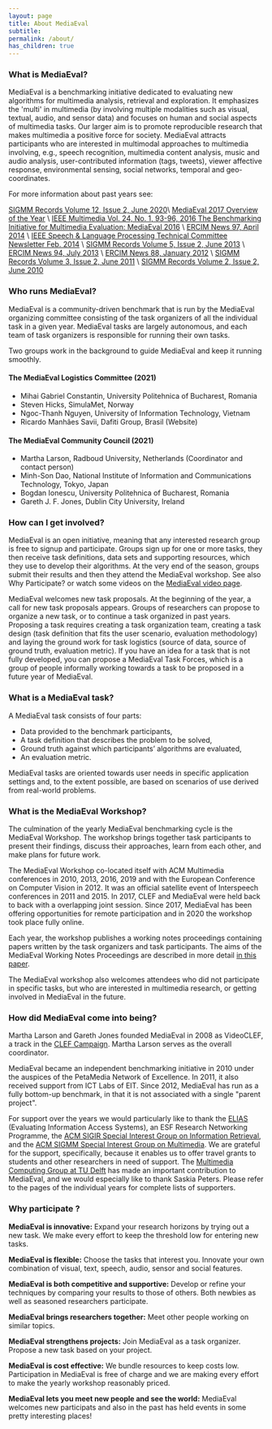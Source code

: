 ```yaml
---
layout: page
title: About MediaEval
subtitle: 
permalink: /about/
has_children: true
---
```

### What is MediaEval?

MediaEval is a benchmarking initiative dedicated to evaluating new algorithms for multimedia analysis, retrieval and exploration. It emphasizes the 'multi' in multimedia (by involving multiple modalities such as visual, textual, audio, and sensor data) and focuses on human and social aspects of multimedia tasks. Our larger aim is to promote reproducible research that makes multimedia a positive force for society. MediaEval attracts participants who are interested in multimodal approaches to multimedia involving, e.g., speech recognition, multimedia content analysis, music and audio analysis, user-contributed information (tags, tweets), viewer affective response, environmental sensing, social networks, temporal and geo-coordinates.

For more information about past years see:

[SIGMM Records Volume 12, Issue 2, June 2020](https://records.sigmm.org/2020/07/08/mediaeval-multimedia-evaluation-benchmark-tenth-anniversary-and-counting/)\\
[MediaEval 2017 Overview of the Year](https://youtu.be/3eE8A2mC2aw) \\
[IEEE Multimedia Vol. 24, No. 1, 93-96, 2016 The Benchmarking Initiative for Multimedia Evaluation: MediaEval 2016](http://ieeexplore.ieee.org/stamp/stamp.jsp?tp=&arnumber=7849098) \\
[ERCIM News 97, April 2014](http://ercim-news.ercim.eu/en97/events/mediaeval-2013-evaluation-campaign) \\
[IEEE Speech & Language Processing Technical Committee Newsletter Feb. 2014](http://www.signalprocessingsociety.org/technical-committees/list/sl-tc/spl-nl/2014-02/sltc-newsletter-february-2014-mediaeval-2013/) \\
[SIGMM Records Volume 5, Issue 2, June 2013](http://records.sigmm.ndlab.net/2013/07/mediaeval-multimedia-benchmark-highlights-from-the-ongoing-2013-season/) \\
[ERCIM News 94, July 2013](http://ercim-news.ercim.eu/en94/events/mediaeval-2012-evaluation-campaign) \\
[ERCIM News 88, January 2012](http://ercim-news.ercim.eu/en88/events/mediaeval-2011-evaluation-campaign) \\
[SIGMM Records Volume 3, Issue 2, June 2011](http://sigmm.org/records/records1102/featured01.html) \\
[SIGMM Records Volume 2, Issue 2, June 2010](http://www.sigmm.org/records/records1002/featured03)

### Who runs MediaEval?
MediaEval is a community-driven benchmark that is run by the MediaEval organizing committee consisting of the task organizers of all the individual task in a given year. MediaEval tasks are largely autonomous, and each team of task organizers is responsible for running their own tasks.

Two groups work in the background to guide MediaEval and keep it running smoothly.

#### The MediaEval Logistics Committee (2021)
* Mihai Gabriel Constantin, University Politehnica of Bucharest, Romania
* Steven Hicks, SimulaMet, Norway
* Ngoc-Thanh Nguyen, University of Information Technology, Vietnam
* Ricardo Manhães Savii, Dafiti Group, Brasil (Website)

#### The MediaEval Community Council (2021)
* Martha Larson, Radboud University, Netherlands (Coordinator and contact person)
* Minh-Son Dao, National Institute of Information and Communications Technology, Tokyo, Japan
* Bogdan Ionescu, University Politehnica of Bucharest, Romania
* Gareth J. F. Jones, Dublin City University, Ireland


### How can I get involved?
MediaEval is an open initiative, meaning that any interested research group is free to signup and participate. Groups sign up for one or more tasks, they then receive task definitions, data sets and supporting resources, which they use to develop their algorithms. At the very end of the season, groups submit their results and then they attend the MediaEval workshop. See also Why Participate? or watch some videos on the [MediaEval video page](http://www.multimediaeval.org/video/index.html).

MediaEval welcomes new task proposals. At the beginning of the year, a call for new task proposals appears. Groups of researchers can propose to organize a new task, or to continue a task organized in past years. Proposing a task requires creating a task organization team, creating a task design (task definition that fits the user scenario, evaluation methodology) and laying the ground work for task logistics (source of data, source of ground truth, evaluation metric). If you have an idea for a task that is not fully developed, you can propose a MediaEval Task Forces, which is a group of people informally working towards a task to be proposed in a future year of MediaEval.

### What is a MediaEval task?
A MediaEval task consists of four parts:
* Data provided to the benchmark participants,
* A task definition that describes the problem to be solved,
* Ground truth against which participants’ algorithms are evaluated,
* An evaluation metric.

MediaEval tasks are oriented towards user needs in specific application settings and, to the extent possible, are based on scenarios of use derived from real-world problems.

### What is the MediaEval Workshop?

The culmination of the yearly MediaEval benchmarking cycle is the MediaEval Workshop. The workshop brings together task participants to present their findings, discuss their approaches, learn from each other, and make plans for future work. 

The MediaEval Workshop co-located itself with ACM Multimedia conferences in 2010, 2013, 2016, 2019 and with the European Conference on Computer Vision in 2012. It was an official satellite event of Interspeech conferences in 2011 and 2015. In 2017, CLEF and MediaEval were held back to back with a overlapping joint session. Since 2017, MediaEval has been offering opportunities for remote participation and in 2020 the workshop took place fully online.

Each year, the workshop publishes a working notes proceedings containing papers written by the task organizers and task participants. The aims of the MediaEval Working Notes Proceedings are described in more detail [in this paper](http://ceur-ws.org/Vol-1436/Paper90.pdf).

The MediaEval workshop also welcomes attendees who did not participate in specific tasks, but who are interested in multimedia research, or getting involved in MediaEval in the future.

### How did MediaEval come into being?
Martha Larson and Gareth Jones founded MediaEval in 2008 as VideoCLEF, a track in the [CLEF Campaign](http://www.clef-campaign.org/). Martha Larson serves as the overall coordinator. 

MediaEval became an independent benchmarking initiative in 2010 under the auspices of the PetaMedia Network of Excellence. In 2011, it also received support from ICT Labs of EIT. Since 2012, MediaEval has run as a fully bottom-up benchmark, in that it is not associated with a single "parent project".

For support over the years we would particularly like to thank the [ELIAS](http://elias-network.eu/) (Evaluating Information Access Systems), an ESF Research Networking Programme, the [ACM SIGIR Special Interest Group on Information Retrieval](http://sigir.org/), and the [ACM SIGMM Special Interest Group on Multimedia](http://sigmm.org/). We are grateful for the support, specifically, because it enables us to offer travel grants to students and other researchers in need of support. The [Multimedia Computing Group at TU Delft](https://www.tudelft.nl/ewi/over-de-faculteit/afdelingen/intelligent-systems/multimedia-computing/) has made an important contribution to MediaEval, and we would especially like to thank Saskia Peters. Please refer to the pages of the individual years for complete lists of supporters. 

### Why participate ?

**MediaEval is innovative:** Expand your research horizons by trying out a new task. We make every effort to keep the threshold low for entering new tasks.

**MediaEval is flexible:** Choose the tasks that interest you. Innovate your own combination of visual, text, speech, audio, sensor and social features.

**MediaEval is both competitive and supportive:** Develop or refine your techniques by comparing your results to those of others. Both newbies as well as seasoned researchers participate.

**MediaEval brings researchers together:** Meet other people working on similar topics.

**MediaEval strengthens projects:** Join MediaEval as a task organizer. Propose a new task based on your project.

**MediaEval is cost effective:** We bundle resources to keep costs low. Participation in MediaEval is free of charge and we are making every effort to make the yearly workshop reasonably priced.

**MediaEval lets you meet new people and see the world:** MediaEval welcomes new participats and also in the past has held events in some pretty interesting places!
